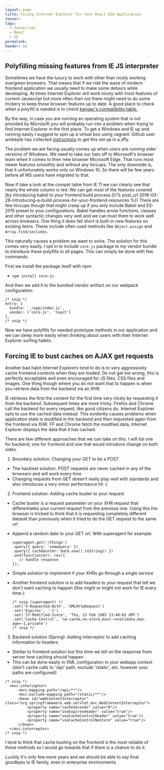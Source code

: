 ```yaml
---
layout: page
title: Fixing Internet Explorer for Your React ES6 Application
teaser:
tags:
  - Javascript
  - React
  - IE
permalink:
header: no
---
```


## Polyfilling missing features from IE JS interpreter

Sometimes we have the luxury to work with other than nicely working evergreen browsers. That means that if we ride the wave of modern frontend application we usually need to make some detours while developing. At times Internet Explorer will work nicely with most features of current Javascript but more often than not there might need to do some trickery to keep those browser features up to date. A good place to check when a polyfill is needed is to check [kangax's compatibility table.](https://kangax.github.io/compat-table/es6/)

By the way, in case you are running an operating system that is not provided by Microsoft you will probably run into a problem when trying to find Internet Explorer in the first place. To get a Windows and IE up and running easily I suggest to spin up a virtual box using vagrant. Github user andreptb has collected [instructions](https://gist.github.com/andreptb/57e388df5e881937e62a) to get this set up in a jiffy.

The problem we are facing usually comes up when users are running older versions of Windows. We need to take our hats off to Microsoft's browser team when it comes to their new browser Microsoft Edge. That runs most newer features smoothly and without any hiccups. The only downside is, that it unfortunately works only on Windows 10. So there will be few years before all MS users have migrated to that.

Now if take a look at the compat table from IE 11 we can clearly see that nearly the whole column is red. We can get most of the features covered [by introducing babel to your frontend build process.]({% post_url 2016-03-28-introducing-a-build-process-for-your-frontend-resources %}) There are few hiccups though that might creep up if you only include Babel and ES-2015 preset to your configurations. Babel handles arrow functions, classes and other syntactic changes very well and we can trust them to work well across browsers. One thing it does fall short is built-in new features on existing items. These include often used methods like ```Object.assign``` and ```Array.find/includes```.

This naturally causes a problem we want to solve. The solution for this comes very easily. I opt in to include ```core-js``` package to my vendor bundle to introduce these polyfills to all pages. This can simply be done with few commands.

First we install the package itself with npm:
* ```npm install core-js```

And then we add it to the bundled vendor artifact on our webpack configuration:
```
/* snip */
entry: {
  bundle: './app/index.js',
  vendor: ['core-js', 'react']
},
/* snip */
```

Now we have polyfills for needed prototype methods in our application and we can sleep more easily when thinking about users with their Internet Explorer surfing habits.

## Forcing IE to bust caches on AJAX get requests

Another bad habit Internet Explorers tend to do is to very aggressively cache frontend contents when they are loaded. Do not get me wrong, this is perfectly acceptable and even encouraged for JS files, CSS files and images. One thing though where you do not want that to happen is when you retrieve data from the backend via an XHR.

IE retrieves the first the content for the first time very nicely by requesting it from the backend. Subsequent times are more tricky. Firefox and Chrome call the backend for every request, like good citizens do. Internet Explorer opts to use the cached data instead. This evidently causes problems when application state is modified in the backend and then requested again from the frontend via XHR. FF and Chrome fetch the modified data, Internet Explorer displays the data that it has cached.

There are few different approaches that we can take on this. I will list one for backend, one for frontend and one that would introduce change on both sides. `

1. Boundary solution: Changing your GET to be a POST
  * The hackiest solution. POST requests are never cached in any of the browsers and will work every time
  * Changing requests from GET doesn't really play well with standards and also introduces a very minor performance hit :(

2. Frontend solution: Adding cache buster to your request
  * Cache buster is a request parameter on your XHR request that differentiates your current request from the previous one. Using this the browser is tricked to think that it is requesting completely different dataset than previously when it tried to do the GET request to the same url
  * Append a random date to your GET url. With superagent for example:

    ```
    superagent.get('/things')
    .query({ query: 'somequery' })
    .query({ cachebuster: Date.now().toString() })
    .end(function(err, res){
       // handle response
    });
      ```
  * Simple solution to implement if your XHRs go through a single service
  * Another frontend solution is to add headers to your request that tell we don't want caching to happen (this might or might not work for IE every time.):

    ```
    /* snip (superagent) */
    .set('X-Requested-With', 'XMLHttpRequest')
    .set('Expires', '-1')
    .set('If-Modified-Since', 'Thu, 13 Feb 1985 13:40:01 GMT')
    .set('Cache-Control', 'no-cache,no-store,must-revalidate,max-age=-1,private')
    /* snip */
    ```

3. Backend solution (Spring): Adding interceptor to add caching information to headers
  * Similar to frontend solution but this time we tell on the response from server how caching should happen
  * This can be done easily in XML configuration in your webapp context (don't cache calls to '/api' path, exclude '/static', etc. however your paths are configured):

  ```
  /* snip */
    <mvc:interceptor>
        <mvc:mapping path="/api/**"/>
        <mvc:exclude-mapping path="/static/**"/>
        <bean id="webContentInterceptor" class="org.springframework.web.servlet.mvc.WebContentInterceptor">
            <property name="cacheSeconds" value="0"/>
            <property name="useExpiresHeader" value="true"/>
            <property name="useCacheControlHeader" value="true"/>
            <property name="useCacheControlNoStore" value="true"/>
        </bean>
    </mvc:interceptor>
  /* snip */
  ```

I tend to think that cache busting on the frontend is the most reliable of these methods so I would go towards that if there is a chance to do it.

Luckily it's only few more years and we should be able to say final goodbyes to IE family, even in enterprise environments.
